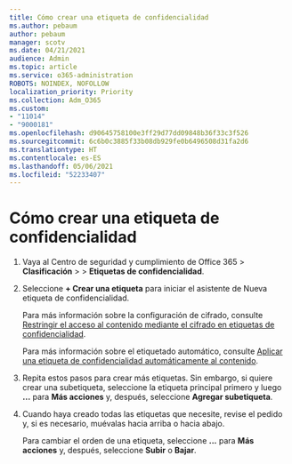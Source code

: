 ```yaml
---
title: Cómo crear una etiqueta de confidencialidad
ms.author: pebaum
author: pebaum
manager: scotv
ms.date: 04/21/2021
audience: Admin
ms.topic: article
ms.service: o365-administration
ROBOTS: NOINDEX, NOFOLLOW
localization_priority: Priority
ms.collection: Adm_O365
ms.custom:
- "11014"
- "9000181"
ms.openlocfilehash: d90645758100e3ff29d77dd09848b36f33c3f526
ms.sourcegitcommit: 6c6b0c3885f33b08db929fe0b6496508d31fa2d6
ms.translationtype: HT
ms.contentlocale: es-ES
ms.lasthandoff: 05/06/2021
ms.locfileid: "52233407"
---
```

# <a name="how-to-create-a-sensitivity-label"></a>Cómo crear una etiqueta de confidencialidad

1. Vaya al Centro de seguridad y cumplimiento de Office 365 > **Clasificación** >  > **Etiquetas de confidencialidad**.

1. Seleccione **+ Crear una etiqueta** para iniciar el asistente de Nueva etiqueta de confidencialidad.

    Para más información sobre la configuración de cifrado, consulte [Restringir el acceso al contenido mediante el cifrado en etiquetas de confidencialidad](https://go.microsoft.com/fwlink/?linkid=2106331).

    Para más información sobre el etiquetado automático, consulte [Aplicar una etiqueta de confidencialidad automáticamente al contenido](https://go.microsoft.com/fwlink/?linkid=2105837).

1. Repita estos pasos para crear más etiquetas. Sin embargo, si quiere crear una subetiqueta, seleccione la etiqueta principal primero y luego **...** para **Más acciones** y, después, seleccione **Agregar subetiqueta**.

1. Cuando haya creado todas las etiquetas que necesite, revise el pedido y, si es necesario, muévalas hacia arriba o hacia abajo. 
    
    Para cambiar el orden de una etiqueta, seleccione **...** para **Más acciones** y, después, seleccione **Subir** o **Bajar**.
